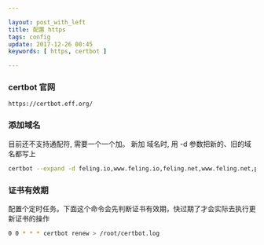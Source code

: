 ```yaml
---

layout: post_with_left
title: 配置 https
tags: config
update: 2017-12-26 00:45
keywords: [ https, certbot ]

---
```


### certbot 官网

`https://certbot.eff.org/`


### 添加域名
目前还不支持通配符, 需要一个一个加。 新加 域名时, 用 -d 参数把新的、旧的域名都写上

```sh
certbot --expand -d feling.io,www.feling.io,feling.net,www.feling.net,pages.feling.net,api.feling.io
```



### 证书有效期
配置个定时任务。下面这个命令会先判断证书有效期，快过期了才会实际去执行更新证书的操作

```sh
0 0 * * * certbot renew > /root/certbot.log
```
